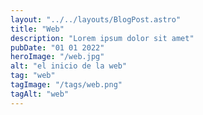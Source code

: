 ```yaml
---
layout: "../../layouts/BlogPost.astro"
title: "Web"
description: "Lorem ipsum dolor sit amet"
pubDate: "01 01 2022"
heroImage: "/web.jpg"
alt: "el inicio de la web"
tag: "web"
tagImage: "/tags/web.png"
tagAlt: "web"
---
```

